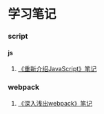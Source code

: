 # 学习笔记

### script
#### js
1. [《重新介绍JavaScript》笔记](https://kk-tec.github.io/note/script/js/A_re-introduction_to_JavaScript)
### webpack
1. [《深入浅出webpack》笔记](https://kk-tec.github.io/note/FEX/webpack/head-first-webpack)
